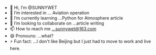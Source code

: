 - 👋 Hi, I’m @SUNNYWET
- 👀 I’m interested in ... Aviation operation
- 🌱 I’m currently learning ...Python for Atmosphere article
- 💞️ I’m looking to collaborate on ...article writing
- 📫 How to reach me ...sunnywet@163.com  
- 😄 Pronouns: ...what?
- ⚡ Fun fact: ...I don't like Beijing but I just had to move to work and live here.

<!---
SUNNYWET/SUNNYWET is a ✨ special ✨ repository because its `README.md` (this file) appears on your GitHub profile.
You can click the Preview link to take a look at your changes.
--->
